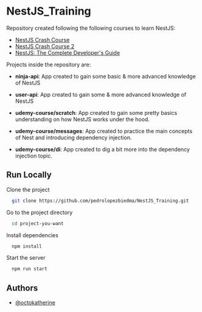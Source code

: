 # NestJS_Training

Repository created following the following courses to learn NestJS:

- [NestJS Crash Course](https://www.youtube.com/playlist?list=PL4cUxeGkcC9g8YFseGdkyj9RH9kVs_cMr)
- [NestJS Crash Course 2](https://www.youtube.com/watch?v=2n3xS89TJMI&ab_channel=MariusEspejo)
- [NestJS: The Complete Developer's Guide](https://www.udemy.com/course/nestjs-the-complete-developers-guide/)

Projects inside the repository are:

- **ninja-api**: App created to gain some basic & more advanced knowledge of NestJS

- **user-api**: App created to gain some & more advanced knowledge of NestJS

- **udemy-course/scratch**: App created to gain some pretty basics understanding on how NestJS works under the hood.

- **udemy-course/messages**: App created to practice the main concepts of Nest and introducing dependency injection.

- **udemy-course/di**: App created to dig a bit more into the dependency injection topic.

## Run Locally

Clone the project

```bash
  git clone https://github.com/pedrolopezbiedma/NestJS_Training.git
```

Go to the project directory

```bash
  cd project-you-want
```

Install dependencies

```bash
  npm install
```

Start the server

```bash
  npm run start
```

## Authors

- [@octokatherine](https://www.github.com/octokatherine)
